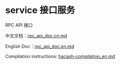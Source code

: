 # service 接口服务

RPC API 接口

中文文档：[rpc_api_doc.cn.md](./rpc_api_doc.cn.md) 

English Doc：[rpc_api_doc.en.md](./rpc_api_doc.en.md) 

Compilation instructions: [hacash-compilation_en.md](./hacash-compilation_en.md)
